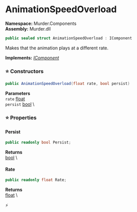 # AnimationSpeedOverload

**Namespace:** Murder.Components \
**Assembly:** Murder.dll

```csharp
public sealed struct AnimationSpeedOverload : IComponent
```

Makes that the animation plays at a different rate.

**Implements:** _[IComponent](../..//Bang/Components/IComponent.html)_

### ⭐ Constructors
```csharp
public AnimationSpeedOverload(float rate, bool persist)
```

**Parameters** \
`rate` [float](https://learn.microsoft.com/en-us/dotnet/api/System.Single?view=net-7.0) \
`persist` [bool](https://learn.microsoft.com/en-us/dotnet/api/System.Boolean?view=net-7.0) \

### ⭐ Properties
#### Persist
```csharp
public readonly bool Persist;
```

**Returns** \
[bool](https://learn.microsoft.com/en-us/dotnet/api/System.Boolean?view=net-7.0) \
#### Rate
```csharp
public readonly float Rate;
```

**Returns** \
[float](https://learn.microsoft.com/en-us/dotnet/api/System.Single?view=net-7.0) \


⚡
